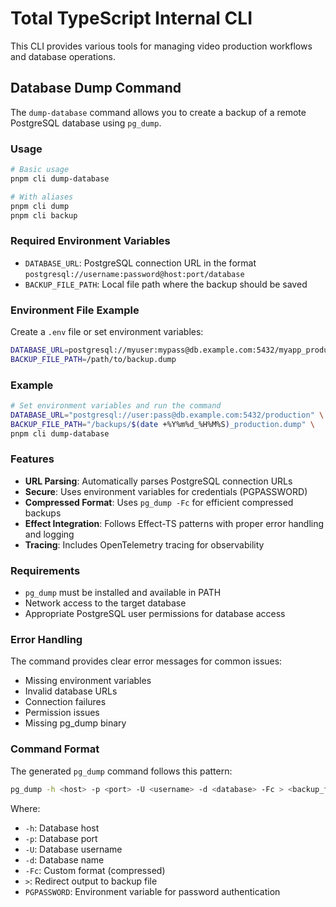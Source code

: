 # Total TypeScript Internal CLI

This CLI provides various tools for managing video production workflows and database operations.

## Database Dump Command

The `dump-database` command allows you to create a backup of a remote PostgreSQL database using `pg_dump`.

### Usage

```bash
# Basic usage
pnpm cli dump-database

# With aliases
pnpm cli dump
pnpm cli backup
```

### Required Environment Variables

- `DATABASE_URL`: PostgreSQL connection URL in the format `postgresql://username:password@host:port/database`
- `BACKUP_FILE_PATH`: Local file path where the backup should be saved

### Environment File Example

Create a `.env` file or set environment variables:

```bash
DATABASE_URL=postgresql://myuser:mypass@db.example.com:5432/myapp_production
BACKUP_FILE_PATH=/path/to/backup.dump
```

### Example

```bash
# Set environment variables and run the command
DATABASE_URL="postgresql://user:pass@db.example.com:5432/production" \
BACKUP_FILE_PATH="/backups/$(date +%Y%m%d_%H%M%S)_production.dump" \
pnpm cli dump-database
```

### Features

- **URL Parsing**: Automatically parses PostgreSQL connection URLs
- **Secure**: Uses environment variables for credentials (PGPASSWORD)
- **Compressed Format**: Uses `pg_dump -Fc` for efficient compressed backups
- **Effect Integration**: Follows Effect-TS patterns with proper error handling and logging
- **Tracing**: Includes OpenTelemetry tracing for observability

### Requirements

- `pg_dump` must be installed and available in PATH
- Network access to the target database
- Appropriate PostgreSQL user permissions for database access

### Error Handling

The command provides clear error messages for common issues:
- Missing environment variables
- Invalid database URLs
- Connection failures
- Permission issues
- Missing pg_dump binary

### Command Format

The generated `pg_dump` command follows this pattern:

```bash
pg_dump -h <host> -p <port> -U <username> -d <database> -Fc > <backup_file>
```

Where:
- `-h`: Database host
- `-p`: Database port
- `-U`: Database username  
- `-d`: Database name
- `-Fc`: Custom format (compressed)
- `>`: Redirect output to backup file
- `PGPASSWORD`: Environment variable for password authentication